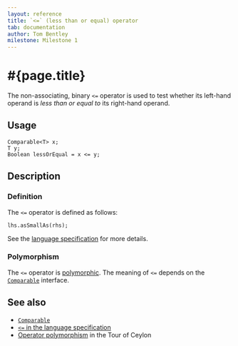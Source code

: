 ```yaml
---
layout: reference
title: `<=` (less than or equal) operator
tab: documentation
author: Tom Bentley
milestone: Milestone 1
---
```


# #{page.title}

The non-associating, binary `<=` operator is used to test whether its left-hand 
operand is *less than or equal to* its right-hand operand.

## Usage 

    Comparable<T> x;
    T y;
    Boolean lessOrEqual = x <= y;

## Description

### Definition

The `<=` operator is defined as follows:

    lhs.asSmallAs(rhs);

See the [language specification](#{site.urls.spec}#equalityandcomparisonoperators) for more details.

### Polymorphism

The `<=` operator is [polymorphic](/documentation/reference/operator/operator-polymorphism). 
The meaning of `<=` depends on the 
[`Comparable`](../../ceylon.language/Comparable) interface.

## See also

* [`Comparable`](../../ceylon.language/Comparable)
* [`<=` in the language specification](#{site.urls.spec}#equalityandcomparisonoperators)
* [Operator polymorphism](/documentation/tour/language-module/#operator_polymorphism) 
  in the Tour of Ceylon

